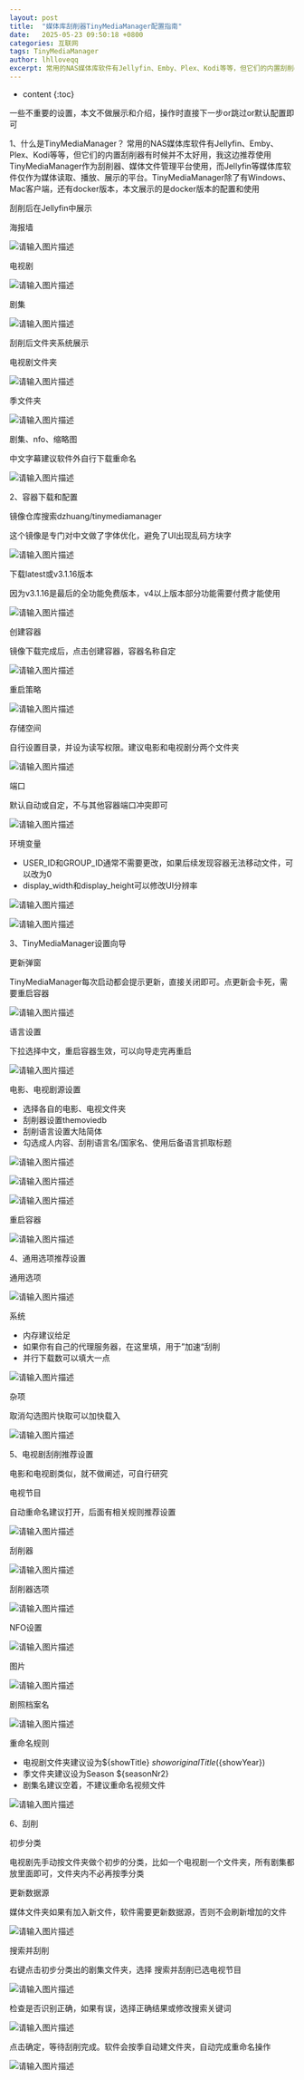 ```yaml
---
layout: post
title:  "媒体库刮削器TinyMediaManager配置指南"
date:   2025-05-23 09:50:18 +0800
categories: 互联网
tags: TinyMediaManager
author: lhlloveqq
excerpt: 常用的NAS媒体库软件有Jellyfin、Emby、Plex、Kodi等等，但它们的内置刮削器有时候并不太好用，我这边推荐使用TinyMediaManager作为刮削器、媒体文件管理平台使用，而Jellyfin等媒体库软件仅作为媒体读取、播放、展示的平台。
---
```


* content
{:toc}

一些不重要的设置，本文不做展示和介绍，操作时直接下一步or跳过or默认配置即可

1、什么是TinyMediaManager？
常用的NAS媒体库软件有Jellyfin、Emby、Plex、Kodi等等，但它们的内置刮削器有时候并不太好用，我这边推荐使用TinyMediaManager作为刮削器、媒体文件管理平台使用，而Jellyfin等媒体库软件仅作为媒体读取、播放、展示的平台。TinyMediaManager除了有Windows、Mac客户端，还有docker版本，本文展示的是docker版本的配置和使用

刮削后在Jellyfin中展示

海报墙

![请输入图片描述][1]

电视剧

![请输入图片描述][2]

剧集

![请输入图片描述][3]

刮削后文件夹系统展示

电视剧文件夹

![请输入图片描述][4]

季文件夹

![请输入图片描述][5]

剧集、nfo、缩略图

中文字幕建议软件外自行下载重命名

![请输入图片描述][6]

2、容器下载和配置

镜像仓库搜索dzhuang/tinymediamanager

这个镜像是专门对中文做了字体优化，避免了UI出现乱码方块字

![请输入图片描述][7]

下载latest或v3.1.16版本

因为v3.1.16是最后的全功能免费版本，v4以上版本部分功能需要付费才能使用

![请输入图片描述][8]

创建容器

镜像下载完成后，点击创建容器，容器名称自定

![请输入图片描述][9]

重启策略

![请输入图片描述][10]

存储空间

自行设置目录，并设为读写权限。建议电影和电视剧分两个文件夹

![请输入图片描述][11]

端口

默认自动或自定，不与其他容器端口冲突即可

![请输入图片描述][12]

环境变量

- USER_ID和GROUP_ID通常不需要更改，如果后续发现容器无法移动文件，可以改为0
- display_width和display_height可以修改UI分辨率


![请输入图片描述][13]

![请输入图片描述][14]

3、TinyMediaManager设置向导

更新弹窗

TinyMediaManager每次启动都会提示更新，直接关闭即可。点更新会卡死，需要重启容器

![请输入图片描述][15]

语言设置

下拉选择中文，重启容器生效，可以向导走完再重启

![请输入图片描述][16]

电影、电视剧源设置

- 选择各自的电影、电视文件夹
- 刮削器设置themoviedb
- 刮削语言设置大陆简体
- 勾选成人内容、刮削语言名/国家名、使用后备语言抓取标题

![请输入图片描述][17]

![请输入图片描述][18]

![请输入图片描述][19]

重启容器

![请输入图片描述][20]

4、通用选项推荐设置

通用选项

![请输入图片描述][21]

系统

- 内存建议给足
- 如果你有自己的代理服务器，在这里填，用于”加速“刮削
- 并行下载数可以填大一点

![请输入图片描述][22]

杂项

取消勾选图片快取可以加快载入

![请输入图片描述][23]

5、电视剧刮削推荐设置

电影和电视剧类似，就不做阐述，可自行研究

电视节目

自动重命名建议打开，后面有相关规则推荐设置

![请输入图片描述][24]

刮削器

![请输入图片描述][25]

刮削器选项

![请输入图片描述][26]

NFO设置

![请输入图片描述][27]

图片

![请输入图片描述][28]

剧照档案名

![请输入图片描述][29]

重命名规则
- 电视剧文件夹建议设为${showTitle} ${showoriginalTitle} (${showYear})
- 季文件夹建议设为Season ${seasonNr2}
- 剧集名建议空着，不建议重命名视频文件

![请输入图片描述][30]

6、刮削

初步分类

电视剧先手动按文件夹做个初步的分类，比如一个电视剧一个文件夹，所有剧集都放里面即可，文件夹内不必再按季分类

更新数据源

媒体文件夹如果有加入新文件，软件需要更新数据源，否则不会刷新增加的文件

![请输入图片描述][31]

搜索并刮削

右键点击初步分类出的剧集文件夹，选择 搜索并刮削已选电视节目

![请输入图片描述][32]

检查是否识别正确，如果有误，选择正确结果或修改搜索关键词

![请输入图片描述][33]

点击确定，等待刮削完成。软件会按季自动建文件夹，自动完成重命名操作

![请输入图片描述][34]


  [1]: https://f80386d.webp.li/file/img-hub/1747964722514_20250308025024420.jpg
  [2]: https://f80386d.webp.li/file/img-hub/1747964715624_20250308025519572.jpg
  [3]: https://f80386d.webp.li/file/img-hub/1747964716548_20250308025519574.jpg
  [4]: https://f80386d.webp.li/file/img-hub/1747964719128_20250308025519575.png
  [5]: https://f80386d.webp.li/file/img-hub/1747964716544_20250308025519576.webp
  [6]: https://f80386d.webp.li/file/img-hub/1747964714432_20250308025519577.png
  [7]: https://f80386d.webp.li/file/img-hub/1747964720402_20250308025519578.webp
  [8]: https://f80386d.webp.li/file/img-hub/1747964722150_20250308025519579.webp
  [9]: https://f80386d.webp.li/file/img-hub/1747964716859_20250308025519580.jpg
  [10]: https://f80386d.webp.li/file/img-hub/1747964720701_20250308025519581.jpg
  [11]: https://f80386d.webp.li/file/img-hub/1747964718114_20250308025519582.jpg
  [12]: https://f80386d.webp.li/file/img-hub/1747964716216_20250308025519583.jpg
  [13]: https://f80386d.webp.li/file/img-hub/1747964717612_20250308025519584.jpg
  [14]: https://f80386d.webp.li/file/img-hub/1747964719045_20250308025519585.jpg
  [15]: https://f80386d.webp.li/file/img-hub/1747964718538_20250308025519586.jpg
  [16]: https://f80386d.webp.li/file/img-hub/1747964717676_20250308025519587.webp
  [17]: https://f80386d.webp.li/file/img-hub/1747964711274_20250308025519588.webp
  [18]: https://f80386d.webp.li/file/img-hub/1747964718123_20250308025519589.webp
  [19]: https://f80386d.webp.li/file/img-hub/1747964708726_20250308025519590.webp
  [20]: https://f80386d.webp.li/file/img-hub/1747964713859_20250308025519591.jpg
  [21]: https://f80386d.webp.li/file/img-hub/1747964713348_20250308025519592.webp
  [22]: https://f80386d.webp.li/file/img-hub/1747964712391_20250308025519593.webp
  [23]: https://f80386d.webp.li/file/img-hub/1747964708465_20250308025519594.webp
  [24]: https://f80386d.webp.li/file/img-hub/1747964713983_20250308025519595.webp
  [25]: https://f80386d.webp.li/file/img-hub/1747964713198_20250308025519596.webp
  [26]: https://f80386d.webp.li/file/img-hub/1747964709690_20250308025519597.webp
  [27]: https://f80386d.webp.li/file/img-hub/1747964709675_20250308025519598.webp
  [28]: https://f80386d.webp.li/file/img-hub/1747964709387_20250308025519599.webp
  [29]: https://f80386d.webp.li/file/img-hub/1747964711363_20250308025519600.webp
  [30]: https://f80386d.webp.li/file/img-hub/1747964707080_20250308025519601.webp
  [31]: https://f80386d.webp.li/file/img-hub/1747964704944_20250308025519602.webp
  [32]: https://f80386d.webp.li/file/img-hub/1747964705928_20250308025519603.webp
  [33]: https://f80386d.webp.li/file/img-hub/1747964711308_20250308025519604.webp
  [34]: https://f80386d.webp.li/file/img-hub/1747964711851_20250308025519605.webp